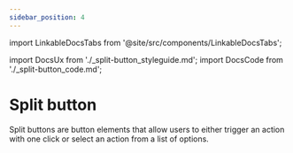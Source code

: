 ```yaml
---
sidebar_position: 4
---
```


import LinkableDocsTabs from '@site/src/components/LinkableDocsTabs';

import DocsUx from './\_split-button_styleguide.md';
import DocsCode from './\_split-button_code.md';

# Split button
<!-- introduction start -->
Split buttons are button elements that allow users to either trigger an action with one click or select an action from a list of options.
<!-- introduction end -->
<LinkableDocsTabs>
  <DocsUx />
  <DocsCode />
</LinkableDocsTabs>
